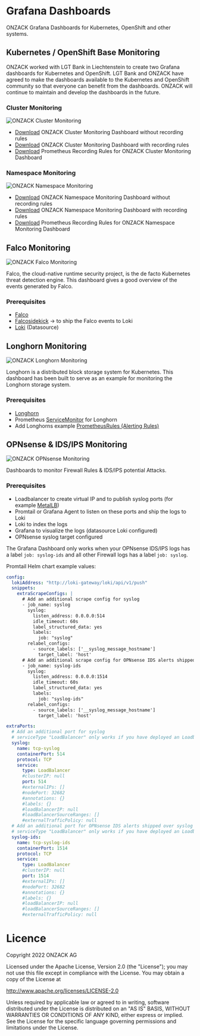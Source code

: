 # Grafana Dashboards
ONZACK Grafana Dashboards for Kubernetes, OpenShift and other systems.

## Kubernetes / OpenShift Base Monitoring
ONZACK worked with LGT Bank in Liechtenstein to create two Grafana dashboards for Kubernetes and OpenShift. LGT Bank and ONZACK have agreed to make the dashboards available to the Kubernetes and OpenShift community so that everyone can benefit from the dashboards. ONZACK will continue to maintain and develop the dashboards in the future.

### Cluster Monitoring
![ONZACK Cluster Monitoring](https://github.com/onzack/grafana-dashboards/blob/main/docs/onzack-cluster-monitoring.png)

- [Download](https://github.com/onzack/grafana-dashboards/blob/main/grafana/kubernetes/without-recording-rules/onzack-cluster-monitoring.json) ONZACK Cluster Monitoring Dashboard without recording rules
- [Download](https://github.com/onzack/grafana-dashboards/blob/main/grafana/kubernetes/with-recording-rules/standard-cluster-monitoring.json) ONZACK Cluster Monitoring Dashboard with recording rules
- [Download](https://github.com/onzack/grafana-dashboards/blob/main/prometheus/recording-rules/onzack-cluster-monitoring-recording-rules.yaml) Prometheus Recording Rules for ONZACK Cluster Monitoring Dashboard

### Namespace Monitoring
![ONZACK Namespace Monitoring](https://github.com/onzack/grafana-dashboards/blob/main/docs/onzack-namespace-monitoring.png)

- [Download](https://github.com/onzack/grafana-dashboards/blob/main/grafana/kubernetes/without-recording-rules/onzack-namespace-monitoring.json) ONZACK Namespace Monitoring Dashboard without recording rules
- [Download](https://github.com/onzack/grafana-dashboards/blob/main/grafana/kubernetes/with-recording-rules/standard-namespace-monitoring.json) ONZACK Namespace Monitoring Dashboard with recording rules
- [Download](https://github.com/onzack/grafana-dashboards/blob/main/prometheus/recording-rules/onzack-namespace-monitoring-recording-rules.yaml) Prometheus Recording Rules for ONZACK Namespace Monitoring Dashboard

## Falco Monitoring
![ONZACK Falco Monitoring](https://github.com/onzack/grafana-dashboards/blob/main/docs/onzack-falco-monitoring.png)

Falco, the cloud-native runtime security project, is the de facto Kubernetes threat detection engine.
This dashboard gives a good overview of the events generated by Falco.

### Prerequisites
- [Falco](https://falco.org/)
- [Falcosidekick](https://github.com/falcosecurity/falcosidekick) -> to ship the Falco events to Loki
- [Loki](https://github.com/grafana/loki) (Datasource)

## Longhorn Monitoring
![ONZACK Longhorn Monitoring](https://github.com/onzack/grafana-dashboards/blob/main/docs/onzack-longhorn-monitoring.png)

Longhorn is a distributed block storage system for Kubernetes. This dashboard has been built to serve as an example for monitoring the Longhorn storage system.

### Prerequisites
- [Longhorn](https://longhorn.io)
- Prometheus [ServiceMonitor](https://longhorn.io/docs/1.3.1/monitoring/integrating-with-rancher-monitoring/) for Longhorn
- Add Longhorns example [PrometheusRules (Alerting Rules)](https://longhorn.io/docs/1.3.1/monitoring/alert-rules-example/)

## OPNsense & IDS/IPS Monitoring
![ONZACK OPNsense Monitoring](https://github.com/onzack/grafana-dashboards/blob/main/docs/onzack-opnsense-ids-monitoring.png)

Dashboards to monitor Firewall Rules & IDS/IPS potential Attacks.

### Prerequisites
- Loadbalancer to create virtual IP and to publish syslog ports (for example [MetalLB](https://metallb.universe.tf/))
- Promtail or Grafana Agent to listen on these ports and ship the logs to Loki
- Loki to index the logs
- Grafana to visualize the logs (datasource Loki configured)
- OPNsense syslog target configured

The Grafana Dashboard only works when your OPNsense IDS/IPS logs has a label ```job: syslog-ids``` and all other Firewall logs has a label ```job: syslog```.

Promtail Helm chart example values:

```yaml
config:
  lokiAddress: "http://loki-gateway/loki/api/v1/push"
  snippets:
    extraScrapeConfigs: |
      # Add an additional scrape config for syslog
      - job_name: syslog
        syslog:
          listen_address: 0.0.0.0:514
          idle_timeout: 60s
          label_structured_data: yes
          labels:
            job: "syslog"
        relabel_configs:
          - source_labels: ['__syslog_message_hostname']
            target_label: 'host'
      # Add an additional scrape config for OPNsense IDS alerts shipped over syslog
      - job_name: syslog-ids
        syslog:
          listen_address: 0.0.0.0:1514
          idle_timeout: 60s
          label_structured_data: yes
          labels:
            job: "syslog-ids"
        relabel_configs:
          - source_labels: ['__syslog_message_hostname']
            target_label: 'host'

extraPorts:
  # Add an additional port for syslog
  # serviceType "LoadBalancer" only works if you have deployed an Loadbalancer for example MetalLB
  syslog:
    name: tcp-syslog
    containerPort: 514
    protocol: TCP
    service:
      type: LoadBalancer
      #clusterIP: null
      port: 514
      #externalIPs: []
      #nodePort: 32682
      #annotations: {}
      #labels: {}
      #loadBalancerIP: null
      #loadBalancerSourceRanges: []
      #externalTrafficPolicy: null
  # Add an additional port for OPNsense IDS alerts shipped over syslog
  # serviceType "LoadBalancer" only works if you have deployed an Loadbalancer for example MetalLB
  syslog-ids:
    name: tcp-syslog-ids
    containerPort: 1514
    protocol: TCP
    service:
      type: LoadBalancer
      #clusterIP: null
      port: 1514
      #externalIPs: []
      #nodePort: 32682
      #annotations: {}
      #labels: {}
      #loadBalancerIP: null
      #loadBalancerSourceRanges: []
      #externalTrafficPolicy: null
```

# Licence
Copyright 2022 ONZACK AG

Licensed under the Apache License, Version 2.0 (the "License");
you may not use this file except in compliance with the License.
You may obtain a copy of the License at

http://www.apache.org/licenses/LICENSE-2.0

Unless required by applicable law or agreed to in writing, software
distributed under the License is distributed on an "AS IS" BASIS,
WITHOUT WARRANTIES OR CONDITIONS OF ANY KIND, either express or implied.
See the License for the specific language governing permissions and
limitations under the License.
